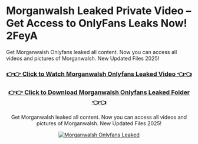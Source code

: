 # Morganwalsh Leaked Private Video – Get Access to OnlyFans Leaks Now! 2FeyA

Get Morganwalsh Onlyfans leaked all content. Now you can access all videos and pictures of Morganwalsh. New Updated Files 2025!  
<div align="center">
  
### [👉👉 Click to Watch Morganwalsh Onlyfans Leaked Video 👈👈](https://links2leaks.com/morganwalsh)  
### [👉👉 Click to Download Morganwalsh Onlyfans Leaked Folder 👈👈](https://links2leaks.com/morganwalsh)  

Get Morganwalsh leaked all content. Now you can access all videos and pictures of Morganwalsh. New Updated Files 2025!  

[![Morganwalsh Onlyfans Leaked](https://i.ibb.co/93hzkbrt/l2l.gif)](https://links2leaks.com/morganwalsh)  

</div>
